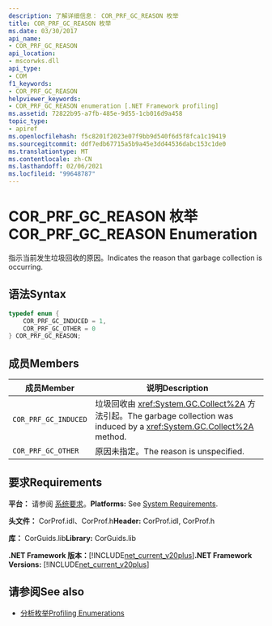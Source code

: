 ```yaml
---
description: 了解详细信息： COR_PRF_GC_REASON 枚举
title: COR_PRF_GC_REASON 枚举
ms.date: 03/30/2017
api_name:
- COR_PRF_GC_REASON
api_location:
- mscorwks.dll
api_type:
- COM
f1_keywords:
- COR_PRF_GC_REASON
helpviewer_keywords:
- COR_PRF_GC_REASON enumeration [.NET Framework profiling]
ms.assetid: 72822b95-a7fb-485e-9d55-1cb016d9a458
topic_type:
- apiref
ms.openlocfilehash: f5c8201f2023e07f9bb9d540f6d5f8fca1c19419
ms.sourcegitcommit: ddf7edb67715a5b9a45e3dd44536dabc153c1de0
ms.translationtype: MT
ms.contentlocale: zh-CN
ms.lasthandoff: 02/06/2021
ms.locfileid: "99648787"
---
```

# <a name="cor_prf_gc_reason-enumeration"></a><span data-ttu-id="1207f-103">COR_PRF_GC_REASON 枚举</span><span class="sxs-lookup"><span data-stu-id="1207f-103">COR_PRF_GC_REASON Enumeration</span></span>

<span data-ttu-id="1207f-104">指示当前发生垃圾回收的原因。</span><span class="sxs-lookup"><span data-stu-id="1207f-104">Indicates the reason that garbage collection is occurring.</span></span>  
  
## <a name="syntax"></a><span data-ttu-id="1207f-105">语法</span><span class="sxs-lookup"><span data-stu-id="1207f-105">Syntax</span></span>  
  
```cpp  
typedef enum {  
    COR_PRF_GC_INDUCED = 1,  
    COR_PRF_GC_OTHER = 0  
} COR_PRF_GC_REASON;  
```  
  
## <a name="members"></a><span data-ttu-id="1207f-106">成员</span><span class="sxs-lookup"><span data-stu-id="1207f-106">Members</span></span>  
  
|<span data-ttu-id="1207f-107">成员</span><span class="sxs-lookup"><span data-stu-id="1207f-107">Member</span></span>|<span data-ttu-id="1207f-108">说明</span><span class="sxs-lookup"><span data-stu-id="1207f-108">Description</span></span>|  
|------------|-----------------|  
|`COR_PRF_GC_INDUCED`|<span data-ttu-id="1207f-109">垃圾回收由 <xref:System.GC.Collect%2A> 方法引起。</span><span class="sxs-lookup"><span data-stu-id="1207f-109">The garbage collection was induced by a <xref:System.GC.Collect%2A> method.</span></span>|  
|`COR_PRF_GC_OTHER`|<span data-ttu-id="1207f-110">原因未指定。</span><span class="sxs-lookup"><span data-stu-id="1207f-110">The reason is unspecified.</span></span>|  
  
## <a name="requirements"></a><span data-ttu-id="1207f-111">要求</span><span class="sxs-lookup"><span data-stu-id="1207f-111">Requirements</span></span>  

 <span data-ttu-id="1207f-112">**平台：** 请参阅 [系统要求](../../get-started/system-requirements.md)。</span><span class="sxs-lookup"><span data-stu-id="1207f-112">**Platforms:** See [System Requirements](../../get-started/system-requirements.md).</span></span>  
  
 <span data-ttu-id="1207f-113">**头文件：** CorProf.idl、CorProf.h</span><span class="sxs-lookup"><span data-stu-id="1207f-113">**Header:** CorProf.idl, CorProf.h</span></span>  
  
 <span data-ttu-id="1207f-114">**库：** CorGuids.lib</span><span class="sxs-lookup"><span data-stu-id="1207f-114">**Library:** CorGuids.lib</span></span>  
  
 <span data-ttu-id="1207f-115">**.NET Framework 版本：**[!INCLUDE[net_current_v20plus](../../../../includes/net-current-v20plus-md.md)]</span><span class="sxs-lookup"><span data-stu-id="1207f-115">**.NET Framework Versions:** [!INCLUDE[net_current_v20plus](../../../../includes/net-current-v20plus-md.md)]</span></span>  
  
## <a name="see-also"></a><span data-ttu-id="1207f-116">请参阅</span><span class="sxs-lookup"><span data-stu-id="1207f-116">See also</span></span>

- [<span data-ttu-id="1207f-117">分析枚举</span><span class="sxs-lookup"><span data-stu-id="1207f-117">Profiling Enumerations</span></span>](profiling-enumerations.md)
